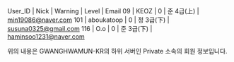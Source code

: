  User_ID | Nick | Warning | Level | Email
 09 | KEOZ | 0 | 준 4급(上) | min19086@naver.com
 101 | aboukatoop | 0 | 정 3급(下) | susuna0325@gmail.com
 116 | O.o | 0 | 준 3급(下) | haminsoo1231@naver.com

 위의 내용은 GWANGHWAMUN-KR의 하위 서버인 Private 소속의 회원 정보입니다.

